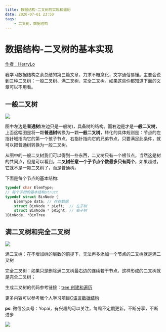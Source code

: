 ```yaml
---
title: 数据结构-二叉树的实现和遍历
date: 2020-07-01 23:50
tags: 
    - 二叉树，数据结构
---
```


# 数据结构-二叉树的基本实现

[作者：HerryLo](https://github.com/HerryLo)

我学习数据结构之余总结的第三篇文章，力求不概念化，文字通俗易懂。主要会说到三种二叉树：一般二叉树、满二叉树、完全二叉树。如果这些你都知道下面的文章可以不用看。

## 一般二叉树

![](/Img/WechatIMG454.png)

图中左边是**普通树**(左边只是一般树)，具备树的结构。而右边是才是**一般二叉树**，上面这幅图是将一颗**普通树**转换为一颗**一般二叉树**，转化的具体规则是：节点的左指针域指向它的第一个孩子节点，右指针指向它的兄弟节点，只要满足此条件，就可以把普通树转换为一般二叉树。

从图中的一般二叉树我们可以得到一些东西，二叉树只有一个根节点，当然这是树的共同点，但是可以看到，**二叉树任意一个子节点个数最多只有两个**，如果超过，它就不是一颗二叉树了，而是普通树。

下面是每个节点的基本结构:
```c
typedef char ElemType;
// 每个子树的基本结构struct
typedef struct BinNode {
    ElemType data; // 存在数据
    struct BinNode * pLeft;  // 左子树
    struct BinNode * pRight; // 右子树
}BinNode, *BinTree
```

## 满二叉树和完全二叉树

![](/Img/WechatIMG453.png)

满二叉树：在不增加树的层数的前提下，无法再多添加一个节点的二叉树就是满二叉树

完全二叉树：如果只是删除满二叉树最右边的连续若干节点，这样形成的二叉树就是完全二叉树；

生成二叉树的代码参考链接：[tree 创建和遍历](https://github.com/HerryLo/CStruct/blob/master/tree/main.c)

更多内容可以参考我个人学习项目[C语言数据结构](https://github.com/HerryLo/CStruct)

**ps**: 微信公众号：Yopai，有兴趣的可以关注，每周不定期更新。不断分享，不断进步

![](/webChat1.png)